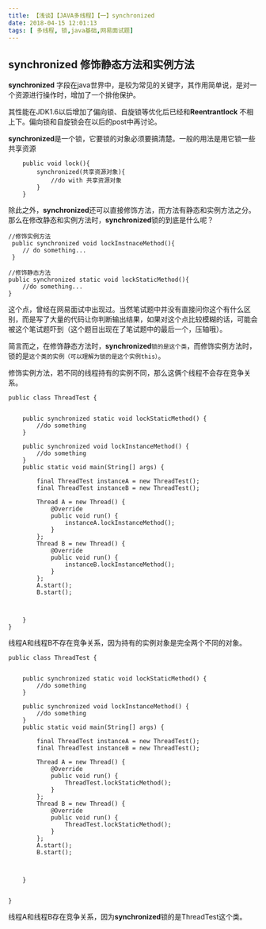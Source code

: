 ```yaml
---
title: 【浅谈】【JAVA多线程】【一】synchronized
date: 2018-04-15 12:01:13
tags: [ 多线程, 锁,java基础,网易面试题]
---
```

## synchronized 修饰静态方法和实例方法
**synchronized** 字段在java世界中，是较为常见的关键字，其作用简单说，是对一个资源进行操作时，增加了一个排他保护。

其性能在JDK1.6以后增加了偏向锁、自旋锁等优化后已经和**Reentrantlock** 不相上下。偏向锁和自旋锁会在以后的post中再讨论。

**synchronized**是一个锁，它要锁的对象必须要搞清楚。一般的用法是用它锁一些共享资源

```
	public void lock(){
		synchronized(共享资源对象){
			//do with 共享资源对象
		}
	}

```

除此之外，**synchronized**还可以直接修饰方法，而方法有静态和实例方法之分。那么在修改静态和实例方法时，**synchronized**锁的到底是什么呢？

```
//修饰实例方法
 public synchronized void lockInstnaceMethod(){
 	// do something...
 }
```
```
//修饰静态方法
public synchronized static void lockStaticMethod(){
	//do something...
}
```
这个点，曾经在网易面试中出现过。当然笔试题中并没有直接问你这个有什么区别，而是写了大量的代码让你判断输出结果，如果对这个点比较模糊的话，可能会被这个笔试题吓到（这个题目出现在了笔试题中的最后一个，压轴哦）。


简言而之，在修饰静态方法时，**synchronized**`锁的是这个类`，而修饰实例方法时，锁的是`这个类的实例（可以理解为锁的是这个实例this）`。

修饰实例方法，若不同的线程持有的实例不同，那么这俩个线程不会存在竞争关系。

```
public class ThreadTest {


    public synchronized static void lockStaticMethod() {
        //do something
    }

    public synchronized void lockInstanceMethod() {
        //do something
    }
    public static void main(String[] args) {

        final ThreadTest instanceA = new ThreadTest();
        final ThreadTest instanceB = new ThreadTest();

        Thread A = new Thread() {
            @Override
            public void run() {
                instanceA.lockInstanceMethod();
            }
        };
        Thread B = new Thread() {
            @Override
            public void run() {
                instanceB.lockInstanceMethod();
            }
        };
        A.start();
        B.start();
        
        

    }
}

```

线程A和线程B不存在竞争关系，因为持有的实例对象是完全两个不同的对象。

```
public class ThreadTest {


    public synchronized static void lockStaticMethod() {
        //do something
    }

    public synchronized void lockInstanceMethod() {
        //do something
    }
    public static void main(String[] args) {

        final ThreadTest instanceA = new ThreadTest();
        final ThreadTest instanceB = new ThreadTest();

        Thread A = new Thread() {
            @Override
            public void run() {
                ThreadTest.lockStaticMethod();
            }
        };
        Thread B = new Thread() {
            @Override
            public void run() {
                ThreadTest.lockStaticMethod();
            }
        };
        A.start();
        B.start();



    }


}
```
线程A和线程B存在竞争关系，因为**synchronized**锁的是ThreadTest这个类。